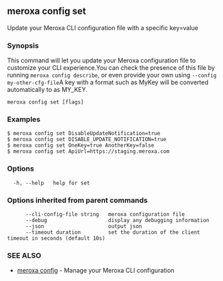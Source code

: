 ## meroxa config set

Update your Meroxa CLI configuration file with a specific key=value

### Synopsis

This command will let you update your Meroxa configuration file to customize your CLI experience.You can check the presence of this file by running `meroxa config describe`, or even provide your own using `--config my-other-cfg-file`A key with a format such as MyKey will be converted automatically to as MY_KEY.

```
meroxa config set [flags]
```

### Examples

```
$ meroxa config set DisableUpdateNotification=true
$ meroxa config set DISABLE_UPDATE_NOTIFICATION=true
$ meroxa config set OneKey=true AnotherKey=false
$ meroxa config set ApiUrl=https://staging.meroxa.com
```

### Options

```
  -h, --help   help for set
```

### Options inherited from parent commands

```
      --cli-config-file string   meroxa configuration file
      --debug                    display any debugging information
      --json                     output json
      --timeout duration         set the duration of the client timeout in seconds (default 10s)
```

### SEE ALSO

* [meroxa config](meroxa_config.md)	 - Manage your Meroxa CLI configuration

